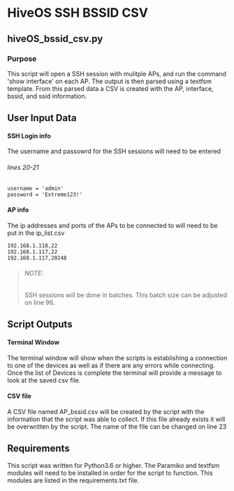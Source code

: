 # HiveOS SSH BSSID CSV
## hiveOS_bssid_csv.py
### Purpose
This script will open a SSH session with mulitple APs, and run the command 'show interface' on each AP. The output is then parsed using a textfsm template. From this parsed data a CSV is created with the AP, interface, bssid, and ssid information. 

## User Input Data
#### SSH Login info
The username and passowrd for the SSH sessions will need to be entered 
###### lines 20-21
```
username = 'admin'
password = 'Extreme123!'
```
#### AP info
The ip addresses and ports of the APs to be connected to will need to be put in the ip_list.csv 
```
192.168.1.118,22
192.168.1.117,22
192.168.1.117,20248
```
>###### NOTE:
>SSH sessions will be done in batches. This batch size can be adjusted on line 96. 

## Script Outputs
#### Terminal Window
The terminal window will show when the scripts is establishing a connection to one of the devices as well as if there are any errors while connecting. Once the list of Devices is complete the terminal will provide a message to look at the saved csv file.

#### CSV file
A CSV file named AP_bssid.csv will be created by the script with the information that the script was able to collect. If this file already exists it will be overwritten by the script. The name of the file can be changed on line 23

## Requirements
This script was written for Python3.6 or higher. The Paramiko and textfsm modules will need to be installed in order for the script to function. This modules are listed in the requirements.txt file. 